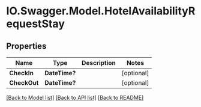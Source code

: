 # IO.Swagger.Model.HotelAvailabilityRequestStay
## Properties

Name | Type | Description | Notes
------------ | ------------- | ------------- | -------------
**CheckIn** | **DateTime?** |  | [optional] 
**CheckOut** | **DateTime?** |  | [optional] 

[[Back to Model list]](../README.md#documentation-for-models) [[Back to API list]](../README.md#documentation-for-api-endpoints) [[Back to README]](../README.md)

